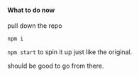 #### What to do now

pull down the repo

`npm i`

`npm start` to spin it up just like the original.

should be good to go from there.
